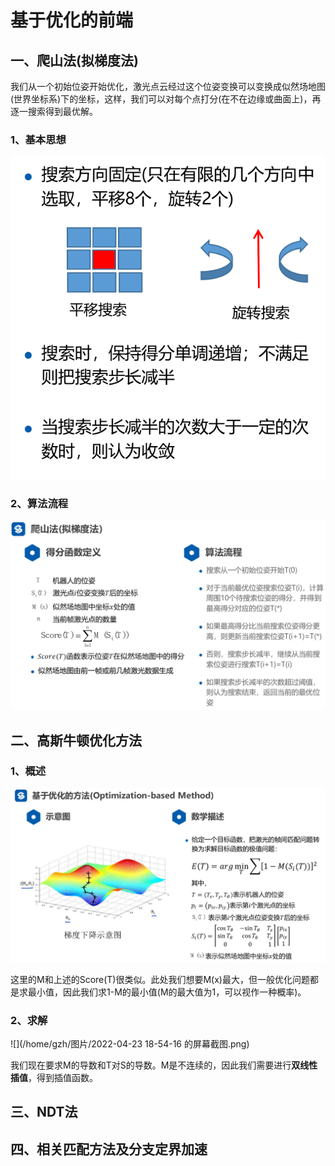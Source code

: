 # 基于优化的前端

## 一、爬山法(拟梯度法)

​	我们从一个初始位姿开始优化，激光点云经过这个位姿变换可以变换成似然场地图(世界坐标系)下的坐标，这样，我们可以对每个点打分(在不在边缘或曲面上)，再逐一搜索得到最优解。

### 1、基本思想

![](img/23.png)

### 2、算法流程

![](img/24.png)





## 二、高斯牛顿优化方法

### 1、概述

![](img/25.png)

这里的M和上述的Score(T)很类似。此处我们想要M(x)最大，但一般优化问题都是求最小值，因此我们求1-M的最小值(M的最大值为1，可以视作一种概率)。

### 2、求解

![](/home/gzh/图片/2022-04-23 18-54-16 的屏幕截图.png)

​	我们现在要求M的导数和T对S的导数。M是不连续的，因此我们需要进行**双线性插值**，得到插值函数。

## 三、NDT法

## 四、相关匹配方法及分支定界加速